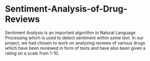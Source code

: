 # Sentiment-Analysis-of-Drug-Reviews
Sentiment Analysis is an important algorithm in Natural Language Processing which is used to detect sentiment within some text. In our project, we had chosen to work on analyzing reviews of various drugs which have been reviewed in form of texts and have also been given a rating on a scale from 1-10.
